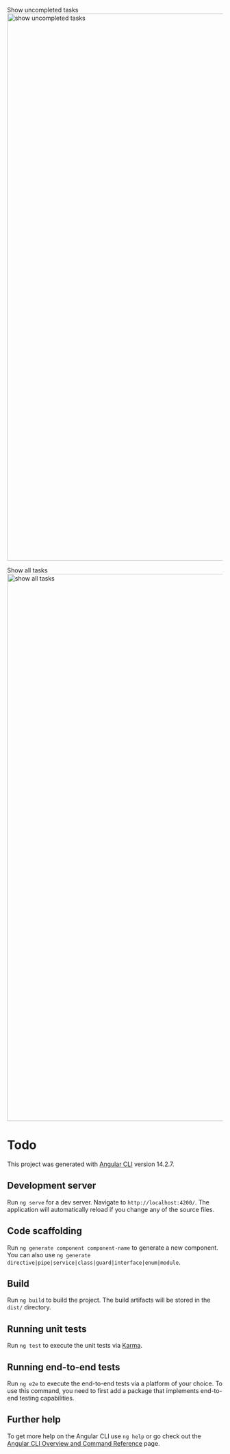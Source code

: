 Show uncompleted tasks
<img width="1277" alt="show uncompleted tasks" src="https://user-images.githubusercontent.com/61503627/202688740-cf90f502-845f-4461-a965-b8e78235219d.png">


Show all tasks
<img width="1277" alt="show all tasks" src="https://user-images.githubusercontent.com/61503627/202688767-3d8b18ff-6716-4f1e-8b55-a995591fd7d9.png">


# Todo

This project was generated with [Angular CLI](https://github.com/angular/angular-cli) version 14.2.7.

## Development server

Run `ng serve` for a dev server. Navigate to `http://localhost:4200/`. The application will automatically reload if you change any of the source files.

## Code scaffolding

Run `ng generate component component-name` to generate a new component. You can also use `ng generate directive|pipe|service|class|guard|interface|enum|module`.

## Build

Run `ng build` to build the project. The build artifacts will be stored in the `dist/` directory.

## Running unit tests

Run `ng test` to execute the unit tests via [Karma](https://karma-runner.github.io).

## Running end-to-end tests

Run `ng e2e` to execute the end-to-end tests via a platform of your choice. To use this command, you need to first add a package that implements end-to-end testing capabilities.

## Further help

To get more help on the Angular CLI use `ng help` or go check out the [Angular CLI Overview and Command Reference](https://angular.io/cli) page.
